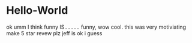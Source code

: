 # Hello-World
ok
umm I think funny IS.......... funny, wow cool.
this was very motiviating make 5 star revew plz
jeff is ok i guess
